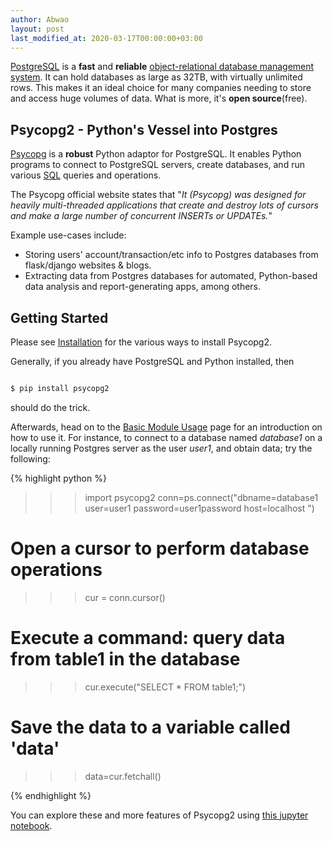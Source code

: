```yaml
---
author: Abwao
layout: post
last_modified_at: 2020-03-17T00:00:00+03:00
---
```

[PostgreSQL](https://www.postgresql.org) is a **fast** and **reliable** [object-relational database management system](https://database.guide/what-is-an-ordbms). It can hold databases as large as 32TB, with virtually unlimited rows. This makes it an ideal choice for many companies needing to store and access huge volumes of data. What is more, it's **open source**(free).

## Psycopg2 - Python's Vessel into Postgres
[Psycopg](http://initd.org/psycopg/docs) is a **robust** Python adaptor for PostgreSQL. It enables Python programs to connect to PostgreSQL servers, create databases, and run various [SQL](http://www.sqlcourse.com/intro.html) queries and operations. 

The Psycopg official website states that "_It (Psycopg) was designed for heavily multi-threaded applications that create and destroy lots of cursors and make a large number of concurrent INSERTs or UPDATEs._"

Example use-cases include:
- Storing users' account/transaction/etc info to Postgres databases from flask/django websites & blogs.
- Extracting data from Postgres databases for automated, Python-based data analysis and report-generating apps, among others.

## Getting Started
Please see [Installation](https://www.psycopg.org/docs/install.html) for the various ways to install Psycopg2. 

Generally, if you already have PostgreSQL and Python installed, then
``` bash

$ pip install psycopg2

```
should do the trick.

Afterwards, head on to the [Basic Module Usage](https://www.psycopg.org/docs/usage.html) page for an introduction on how to use it. For instance, to connect to a database named _database1_ on a locally running Postgres server as the user _user1_, and obtain data; try the following:

{% highlight python %}

>>> import psycopg2
>>> conn=ps.connect("dbname=database1 user=user1 password=user1password host=localhost ")

# Open a cursor to perform database operations
>>> cur = conn.cursor()

# Execute a command: query data from table1 in the database 
>>> cur.execute("SELECT * FROM table1;")

# Save the data to a variable called 'data'
>>> data=cur.fetchall()

{% endhighlight %} 

You can explore these and more features of Psycopg2 using [this jupyter notebook](https://github.com/Tim-Abwao/Psycopg2-Basics/blob/master/PostgreSQL%20Basics%20with%20Psycopg2.ipynb).